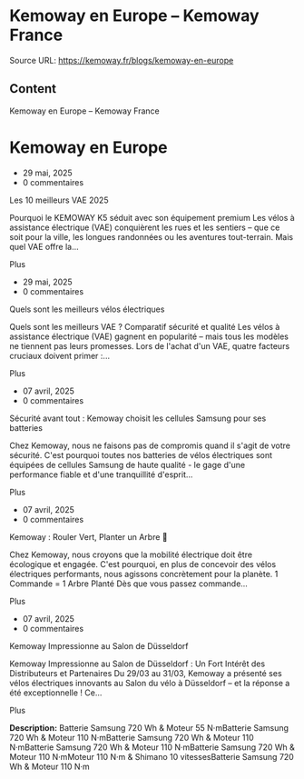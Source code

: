 # Kemoway en Europe – Kemoway France

Source URL: https://kemoway.fr/blogs/kemoway-en-europe

## Content

Kemoway en Europe – Kemoway France

# Kemoway en Europe

- 29 mai, 2025
- 0 commentaires

Les 10 meilleurs VAE 2025

Pourquoi le KEMOWAY K5 séduit avec son équipement premium Les vélos à assistance électrique (VAE) conquièrent les rues et les sentiers – que ce soit pour la ville, les longues randonnées ou les aventures tout-terrain. Mais quel VAE offre la...

Plus

- 29 mai, 2025
- 0 commentaires

Quels sont les meilleurs vélos électriques

Quels sont les meilleurs VAE ? Comparatif sécurité et qualité Les vélos à assistance électrique (VAE) gagnent en popularité – mais tous les modèles ne tiennent pas leurs promesses. Lors de l'achat d'un VAE, quatre facteurs cruciaux doivent primer :...

Plus

- 07 avril, 2025
- 0 commentaires

Sécurité avant tout : Kemoway choisit les cellules Samsung pour ses batteries

Chez Kemoway, nous ne faisons pas de compromis quand il s'agit de votre sécurité. C'est pourquoi toutes nos batteries de vélos électriques sont équipées de cellules Samsung de haute qualité - le gage d'une performance fiable et d'une tranquillité d'esprit...

Plus

- 07 avril, 2025
- 0 commentaires

Kemoway : Rouler Vert, Planter un Arbre 🌱

Chez Kemoway, nous croyons que la mobilité électrique doit être écologique et engagée. C'est pourquoi, en plus de concevoir des vélos électriques performants, nous agissons concrètement pour la planète. 1 Commande = 1 Arbre Planté Dès que vous passez commande...

Plus

- 07 avril, 2025
- 0 commentaires

Kemoway Impressionne au Salon de Düsseldorf

Kemoway Impressionne au Salon de Düsseldorf : Un Fort Intérêt des Distributeurs et Partenaires Du 29/03 au 31/03, Kemoway a présenté ses vélos électriques innovants au Salon du vélo à Düsseldorf – et la réponse a été exceptionnelle ! Ce...

Plus


**Description:**
Batterie Samsung 720 Wh & Moteur 55 N·mBatterie Samsung 720 Wh & Moteur 110 N·mBatterie Samsung 720 Wh & Moteur 110 N·mBatterie Samsung 720 Wh & Moteur 110 N·mBatterie Samsung 720 Wh & Moteur 110 N·mMoteur 110 N·m & Shimano 10 vitessesBatterie Samsung 720 Wh & Moteur 110 N·m
